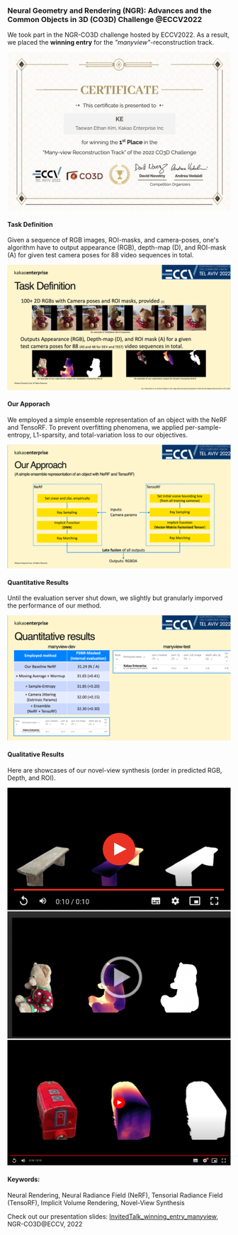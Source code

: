 ### Neural Geometry and Rendering (NGR): Advances and the Common Objects in 3D (CO3D) Challenge @ECCV2022

We took part in the NGR-CO3D challenge hosted by ECCV2022. As a result, we placed the **winning entry** for the *"manyview"*-reconstruction track. 

<p align="center">
<img src="https://raw.githubusercontent.com/taey16/taey16.github.io/main/assets/NGR_CO3D_ECCV2022/CO3D_Multiview_centificate.png" class="inline"/>
</p>

#### Task Definition
Given a sequence of RGB images, ROI-masks, and camera-poses, one's algorithm have to output appearance (RGB), depth-map (D), and ROI-mask (A) for given test camera poses for 88 video sequences in total.

<p align="center">
<img src="https://raw.githubusercontent.com/taey16/taey16.github.io/main/assets/NGR_CO3D_ECCV2022/task_def.png" class="inline"/>
</p>

#### Our Apporach
We employed a simple ensemble representation of an object with the NeRF and TensoRF. To prevent overfitting phenomena, we applied per-sample-entropy, L1-sparsity, and total-variation loss to our objectives.

<p align="center">
<img src="https://raw.githubusercontent.com/taey16/taey16.github.io/main/assets/NGR_CO3D_ECCV2022/approach.png" class="inline"/>
</p>


#### Quantitative Results
Until the evaluation server shut down, we slightly but granularly imporved the performance of our method.

<p align="center">
<img src="https://raw.githubusercontent.com/taey16/taey16.github.io/main/assets/NGR_CO3D_ECCV2022/quantitative_result.png" class="inline"/>
</p>

#### Qualitative Results
Here are showcases of our novel-view synthesis (order in predicted RGB, Depth, and ROI).

[![bench](https://raw.githubusercontent.com/taey16/taey16.github.io/main/assets/NGR_CO3D_ECCV2022/bench_thumb.png)](https://drive.google.com/file/d/1XBORqxUR90m33DCLfnBTW8hJNXW4W_Z4/view?usp=share_link)
[![teddybear](https://raw.githubusercontent.com/taey16/taey16.github.io/main/assets/NGR_CO3D_ECCV2022/teddybear_thumb.png)](https://drive.google.com/file/d/16a68fUKk4bSAdcjlUbs1oX3r3kiWbFnZ/view?usp=share_link)
[![toytrain](https://raw.githubusercontent.com/taey16/taey16.github.io/main/assets/NGR_CO3D_ECCV2022/toytrain_thumb.png)](https://drive.google.com/file/d/1r_AKOPpFJJPcOle33hHel8DsoxDbHIBX/view?usp=share_link)


#### Keywords:
Neural Rendering, Neural Radiance Field (NeRF), Tensorial Radiance Field (TensoRF), Implicit Volume Rendering, Novel-View Synthesis


Check out our presentation slides: 
<a href="https://raw.githubusercontent.com/taey16/taey16.github.io/main/assets/NGR_CO3D_ECCV2022/NGR_CO3D_ECCV2022.pdf">InvitedTalk_winning_entry_manyview</a>, NGR-CO3D@ECCV, 2022
